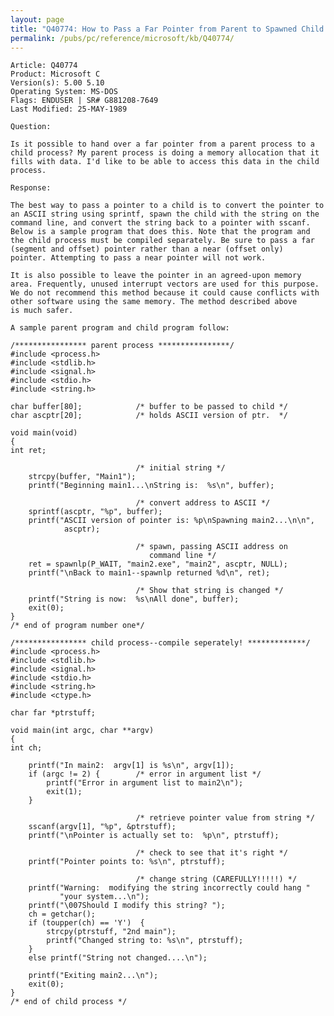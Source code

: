 ```yaml
---
layout: page
title: "Q40774: How to Pass a Far Pointer from Parent to Spawned Child in C"
permalink: /pubs/pc/reference/microsoft/kb/Q40774/
---
```


	Article: Q40774
	Product: Microsoft C
	Version(s): 5.00 5.10
	Operating System: MS-DOS
	Flags: ENDUSER | SR# G881208-7649
	Last Modified: 25-MAY-1989
	
	Question:
	
	Is it possible to hand over a far pointer from a parent process to a
	child process? My parent process is doing a memory allocation that it
	fills with data. I'd like to be able to access this data in the child
	process.
	
	Response:
	
	The best way to pass a pointer to a child is to convert the pointer to
	an ASCII string using sprintf, spawn the child with the string on the
	command line, and convert the string back to a pointer with sscanf.
	Below is a sample program that does this. Note that the program and
	the child process must be compiled separately. Be sure to pass a far
	(segment and offset) pointer rather than a near (offset only)
	pointer. Attempting to pass a near pointer will not work.
	
	It is also possible to leave the pointer in an agreed-upon memory
	area. Frequently, unused interrupt vectors are used for this purpose.
	We do not recommend this method because it could cause conflicts with
	other software using the same memory. The method described above
	is much safer.
	
	A sample parent program and child program follow:
	
	/**************** parent process ****************/
	#include <process.h>
	#include <stdlib.h>
	#include <signal.h>
	#include <stdio.h>
	#include <string.h>
	
	char buffer[80];            /* buffer to be passed to child */
	char ascptr[20];            /* holds ASCII version of ptr.  */
	
	void main(void)
	{
	int ret;
	
	                            /* initial string */
	    strcpy(buffer, "Main1");
	    printf("Beginning main1...\nString is:  %s\n", buffer);
	
	                            /* convert address to ASCII */
	    sprintf(ascptr, "%p", buffer);
	    printf("ASCII version of pointer is: %p\nSpawning main2...\n\n",
	            ascptr);
	
	                            /* spawn, passing ASCII address on
	                               command line */
	    ret = spawnlp(P_WAIT, "main2.exe", "main2", ascptr, NULL);
	    printf("\nBack to main1--spawnlp returned %d\n", ret);
	
	                            /* Show that string is changed */
	    printf("String is now:  %s\nAll done", buffer);
	    exit(0);
	}
	/* end of program number one*/
	
	/**************** child process--compile seperately! *************/
	#include <process.h>
	#include <stdlib.h>
	#include <signal.h>
	#include <stdio.h>
	#include <string.h>
	#include <ctype.h>
	
	char far *ptrstuff;
	
	void main(int argc, char **argv)
	{
	int ch;
	
	    printf("In main2:  argv[1] is %s\n", argv[1]);
	    if (argc != 2) {        /* error in argument list */
	        printf("Error in argument list to main2\n");
	        exit(1);
	    }
	
	                            /* retrieve pointer value from string */
	    sscanf(argv[1], "%p", &ptrstuff);
	    printf("\nPointer is actually set to:  %p\n", ptrstuff);
	
	                            /* check to see that it's right */
	    printf("Pointer points to: %s\n", ptrstuff);
	
	                            /* change string (CAREFULLY!!!!!) */
	    printf("Warning:  modifying the string incorrectly could hang "
	           "your system...\n");
	    printf("\007Should I modify this string? ");
	    ch = getchar();
	    if (toupper(ch) == 'Y')  {
	        strcpy(ptrstuff, "2nd main");
	        printf("Changed string to: %s\n", ptrstuff);
	    }
	    else printf("String not changed....\n");
	
	    printf("Exiting main2...\n");
	    exit(0);
	}
	/* end of child process */
